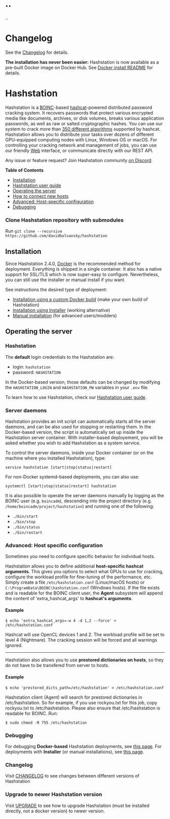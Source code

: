 # ..
..

# Changelog
See the [Changelog](CHANGELOG.md) for details.

**The installation has never been easier:** Hashstation is now available as a pre-built Docker image on Docker Hub. See [Docker install README](INSTALL-Docker.md) for details.

# Hashstation

Hashstation is a [BOINC](https://boinc.berkeley.edu)-based [hashcat](https://hashcat.net/)-powered distributed password cracking system.
It recovers passwords that protect various encrypted media like documents, archives, or disk volumes, breaks
various application passwords, as well as raw or salted cryptographic hashes.
You can use our system to crack more than [350 different algorithms](https://hashcat.net/hashcat/#features-algos) supported by hashcat.
Hashstation allows you to distribute your tasks over dozens of different GPU-equipped computing nodes with Linux, Windows OS or macOS.
For controlling your cracking network and management of jobs, you can use our friendly
[Web](https://nesfit.github.io/hashstation/#/) interface, or communicate directly with our REST API.

Any issue or feature request? Join Hashstation community [on Discord](https://discord.gg/QsQhUbZrqK).

**Table of Contents**
* [Installation](#inst)
* [Hashstation user guide](https://nesfit.github.io/hashstation/#/)
* [Operating the server](#oper)
* [How to connect new hosts](https://nesfit.github.io/hashstation/#/guide/hosts)
* [Advanced: Host-specific configuration](#hostconf)
* [Debugging](#debugging)

<a name="clone"></a>
### Clone Hashstation repository with submodules
Run ``git clone --recursive https://github.com/davidbolvansky/hashstation``


<a name="inst"></a>
## Installation
Since Hashstation 2.4.0, [Docker](INSTALL-Docker.md) is the recommended method
for deployment. Everything is shipped in a single container. It also has a native
support for SSL/TLS which is now super-easy to configure.
Nevertheless, you can still use the installer or manual install if you want.

See instructions the desired type of deployment:
* [Installation using a custom Docker build](INSTALL-Docker.md) (make your own build of Hashstation)
* [Installation using Installer](INSTALL-Installer.md) (working alternative)
* [Manual installation](INSTALL-Manual.md) (for advanced users/modders)


<a name="oper"></a>
## Operating the server

### Hashstation
The **default** login credentials to the Hashstation are:
* login: ``hashstation``
* password: ``HASHSTATION``

In the Docker-based version, those defaults can be changed by modifying the
`HASHSTATION_LOGIN` and `HASHSTATION_PW` variables in your `.env` file.

To learn how to use Hashstation, check our [Hashstation user guide](https://nesfit.github.io/hashstation/#/).

### Server daemons
Hashstation provides an init script can automatically starts all the server
daemons, and can be also used for stopping or restarting them.
In the Docker-based version, the script is automatically set up inside the
Hashstation server container. With installer-based deployement, you will be asked
whether you wish to add Hashstation as a system service.

To control the server daemons, inside your Docker container
(or on the machine where you installed Hashstation), type:
```
service hashstation [start|stop|status|restart]
```

For non-Docker systemd-based deployments, you can also use:
```
systemctl [start|stop|status|restart] hashstation
```

It is also possible to operate the server daemons manually
by logging as the BOINC user (e.g. `boincadm`), descending into the
project directory (e.g. `/home/boincadm/project/hashstation`) and running
one of the following:
* `./bin/start`
* `./bin/stop`
* `./bin/status`
* `./bin/restart`

<a name="hostconf"></a>
### Advanced: Host specific configuration
Sometimes you need to configure specific behavior for individual hosts.

Hashstation allows you to define additional **host-specific hashcat arguments**.
This gives you options to select what GPUs to use for cracking,
configure the workload profile for fine-tuning of the performance, etc.
Simply create a file `/etc/hashstation.conf` (Linux/macOS hosts) or
`C:\ProgramData\BOINC\hashstation.conf` (Windows hosts).
If the file exists and is readable for the BOINC client user, the
**Agent** subsystem will append the content of 'extra_hashcat_args' to
**hashcat's arguments**.

#### Example
```
$ echo 'extra_hashcat_args=-w 4 -d 1,2 --force' > /etc/hashstation.conf
```
Hashcat will use OpenCL devices 1 and 2. The workload profile will be set to level 4 (Nightmare).
The cracking session will be forced and all warnings ignored.

----

Hashstation also allows you to use **prestored dictionaries on hosts**, so they do not have to be transfered
from server to hosts.

#### Example
```
$ echo 'prestored_dicts_path=/etc/hashstation' > /etc/hashstation.conf
```

Hashstation client (Agent) will search for prestored dictionaries in /etc/hashstation. So for example,
if you use rockyou.txt for this job, copy rockyou.txt to /etc/hashstation. Please also ensure that
/etc/hashstation is readable for BOINC. Run:

```
$ sudo chmod -R 755 /etc/hashstation
```



<a name="debugging"></a>
### Debugging
For debugging **Docker-based** Hashstation deployments, see [this page](INSTALL-Docker.md#debugging).
For deployments with **Installer** (or manual installations), see [this page](INSTALL-Installer.md#debugging).

### Changelog
Visit [CHANGELOG](CHANGELOG.md) to see changes between different versions of Hashstation

### Upgrade to newer Hashstation version
Visit [UPGRADE](UPGRADE.md) to see how to upgrade Hashstation (must be installed directly, not a docker version) to newer version.
